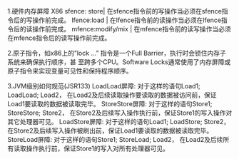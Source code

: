 1.硬件内存屏障 X86
sfence: store| 在sfence指令前的写操作当必须在sfence指令后的写操作前完成。
lfence:load | 在lfence指令前的读操作当必须在lfence指令后的读操作前完成。 
mfence:modify/mix | 在mfence指令前的读写操作当必须在mfence指令后的读写操作前完成。 

2.原子指令，如x86上的”lock ...” 指令是一个Full Barrier，执行时会锁住内存子系统来确保执行顺序，甚 至跨多个CPU。Software Locks通常使用了内存屏障或原子指令来实现变量可见性和保持程序顺序。 

3.JVM级别如何规范(JSR133)
LoadLoad屏障:
对于这样的语句Load1; LoadLoad; Load2， 在Load2及后续读取操作要读取的数据被访问前，保证Load1要读取的数据被读取完毕。 StoreStore屏障:
对于这样的语句Store1; StoreStore; Store2， 在Store2及后续写入操作执行前，保证Store1的写入操作对其它处理器可见。
LoadStore屏障:
对于这样的语句Load1; LoadStore; Store2， 在Store2及后续写入操作被刷出前，保证Load1要读取的数据被读取完毕。
StoreLoad屏障:
对于这样的语句Store1; StoreLoad; Load2， 在Load2及后续所有读取操作执行前，保证Store1的写入对所有处理器可见。
